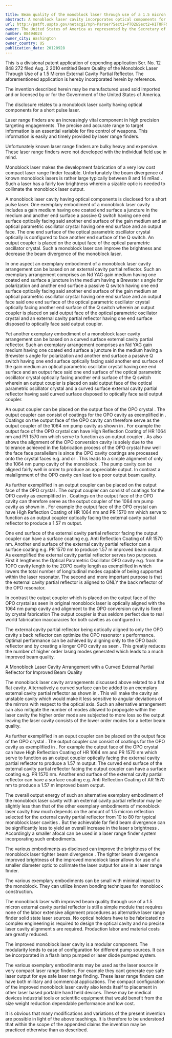 ```yaml
---

title: Beam quality of the monoblock laser through use of a 1.5 micron external cavity partial reflector
abstract: A monoblock laser cavity incorporates optical components for a short-pulse laser. These optical components are ‘locked’ into alignment forming an optical laser cavity for flash lamp or diode laser pumping. The optical laser cavity does not need optical alignment after it is fabricated, increasing the brightness of the monoblock laser.
url: http://patft.uspto.gov/netacgi/nph-Parser?Sect1=PTO2&Sect2=HITOFF&p=1&u=%2Fnetahtml%2FPTO%2Fsearch-adv.htm&r=1&f=G&l=50&d=PALL&S1=08494024&OS=08494024&RS=08494024
owner: The United States of America as represented by the Secretary of the Army
number: 08494024
owner_city: Washington
owner_country: US
publication_date: 20120928
---
```

This is a divisional patent application of copending application Ser. No. 12 848 272 filed Aug. 2 2010 entitled Beam Quality of the Monoblock Laser Through Use of a 1.5 Micron External Cavity Partial Reflector. The aforementioned application is hereby incorporated herein by reference.

The invention described herein may be manufactured used sold imported and or licensed by or for the Government of the United States of America.

The disclosure relates to a monoblock laser cavity having optical components for a short pulse laser.

Laser range finders are an increasingly vital component in high precision targeting engagements. The precise and accurate range to target information is an essential variable for fire control of weapons. This information is easily and timely provided by laser range finders.

Unfortunately known laser range finders are bulky heavy and expensive. These laser range finders were not developed with the individual field use in mind.

Monoblock laser makes the development fabrication of a very low cost compact laser range finder feasible. Unfortunately the beam divergence of known monoblock lasers is rather large typically between 8 and 14 mRad . Such a laser has a fairly low brightness wherein a sizable optic is needed to collimate the monoblock laser output.

A monoblock laser cavity having optical components is disclosed for a short pulse laser. One exemplary embodiment of a monoblock laser cavity includes a gain medium having one coated end surface a juncture in the medium and another end surface a passive Q switch having one end surface optically facing said another end surface of the gain medium and an optical parametric oscillator crystal having one end surface and an output face. The one end surface of the optical parametric oscillator crystal optically is configured to face another end surface of the Q switch. An output coupler is placed on the output face of the optical parametric oscillator crystal. Such a monoblock laser can improve the brightness and decrease the beam divergence of the monoblock laser.

In one aspect an exemplary embodiment of a monoblock laser cavity arrangement can be based on an external cavity partial reflector. Such an exemplary arrangement comprises an Nd YAG gain medium having one coated end surface a juncture in the medium having a Brewster s angle for polarization and another end surface a passive Q switch having one end surface optically facing said another end surface of the gain medium an optical parametric oscillator crystal having one end surface and an output face said one end surface of the optical parametric oscillator crystal optically facing another end surface of the Q switch wherein an output coupler is placed on said output face of the optical parametric oscillator crystal and an external cavity partial reflector having one end surface disposed to optically face said output coupler.

Yet another exemplary embodiment of a monoblock laser cavity arrangement can be based on a curved surface external cavity partial reflector. Such an exemplary arrangement comprises an Nd YAG gain medium having one coated end surface a juncture in the medium having a Brewster s angle for polarization and another end surface a passive Q switch having one end surface optically facing said another end surface of the gain medium an optical parametric oscillator crystal having one end surface and an output face said one end surface of the optical parametric oscillator crystal optically facing another end surface of the Q switch wherein an output coupler is placed on said output face of the optical parametric oscillator crystal and a curved surface external cavity partial reflector having said curved surface disposed to optically face said output coupler.

An ouput coupler can be placed on the output face of the OPO crystal . The output coupler can consist of coatings for the OPO cavity as exemplified in . Coatings on the output face of the OPO cavity can therefore serve as the output coupler of the 1064 nm pump cavity as shown in . For example the output face of the OPO crystal can have High Reflection Coating of HR 1064 nm and PR 1570 nm which serve to function as an output coupler . As also shows the alignment of the OPO conversion cavity is solely due to the tolerance achieved in the fabrication process of the OPO crystal how well the face face parallelism is since the OPO cavity coatings are processed onto the crystal faces e.g. and or . This leads to a simple alignment of only the 1064 nm pump cavity of the monoblock . The pump cavity can be aligned fairly well in order to produce an appreciable output. In contrast a malalignment of the OPO cavity can lead to a poor output beam quality.

As further exemplified in an output coupler can be placed on the output face of the OPO crystal . The output coupler can consist of coatings for the OPO cavity as exemplified in . Coatings on the output face of the OPO cavity can therefore serve as the output coupler of the 1064 nm pump cavity as shown in . For example the output face of the OPO crystal can have High Reflection Coating of HR 1064 nm and PR 1570 nm which serve to function as an output coupler optically facing the external cavity partial reflector to produce a 1.57 m output.

One end surface of the external cavity partial reflector facing the output coupler can have a surface coating e.g. Anti Reflection Coating of AR 1570 nm. Another end surface of the external cavity partial reflector can a surface coating e.g. PR 1570 nm to produce 1.57 m improved beam output. As exemplified the external cavity partial reflector serves two purposes. First it lengthens the Optical Parametric Oscillator OPO cavity e.g. from the 1OPO cavity length to the 2OPO cavity length as exemplified in which lowers the total number of longitudinal modes capable of being supported within the laser resonator. The second and more important purpose is that the external cavity partial reflector is aligned to ONLY the back reflector of the OPO resonator.

In contrast the output coupler which is placed on the output face of the OPO crystal as seen in original monoblock laser is optically aligned with the 1064 nm pump cavity and alignment to the OPO conversion cavity is fixed by crystal fabrication The output coupler is thus seldom perfect due to real world fabrication inaccuracies for both cavities as configured in .

The external cavity partial reflector being optically aligned to only the OPO cavity s back reflector can optimize the OPO resonator s performance. Optimal performance can be achieved by aligning only to the OPO back reflector and by creating a longer OPO cavity as seen . This greatly reduces the number of higher order lasing modes generated which leads to a much improved beam quality.

A Monoblock Laser Cavity Arrangement with a Curved External Partial Reflector for Improved Beam Quality

The monoblock laser cavity arrangements discussed above related to a flat flat cavity. Alternatively a curved surface can be added to an exemplary external cavity partial reflector as shown in . This will make the cavity an unstable cavity which would make it less sensitive to angular deviations of the mirrors with respect to the optical axis. Such an alternative arrangement can also mitigate the number of modes allowed to propogate within the laser cavity the higher order mode are subjected to more loss so the output leaving the laser cavity consists of the lower order modes for a better beam quality.

As further exemplified in an ouput coupler can be placed on the output face of the OPO crystal . The output coupler can consist of coatings for the OPO cavity as exemplified in . For example the output face of the OPO crystal can have High Reflection Coating of HR 1064 nm and PR 1570 nm which serve to function as an output coupler optically facing the external cavity partial reflector to produce a 1.57 m output. The curved end surface of the external cavity partial reflector facing the output coupler can have a surface coating e.g. PR 1570 nm. Another end surface of the external cavity partial reflector can have a surface coating e.g. Anti Reflection Coating of AR 1570 nm to produce a 1.57 m improved beam output.

The overall output energy of such an alternative exemplary embodiment of the monoblock laser cavity with an external cavity partial reflector may be slightly less than that of the other exemplary embodiments of monoblock laser cavity how much depends on the amount of 1.5 micron reflection selected for the external cavity partial reflector from 10 to 80 for typical monoblock laser cavities . But the achievable far field beam divergence can be significantly less to yield an overall increase in the laser s brightness . Accordingly a smaller afocal can be used in a laser range finder system incorporating such embodiments.

The various embodiments as disclosed can improve the brightness of the monoblock laser tighter beam divergence . The tighter beam divergence improved brightness of the improved monoblock laser allows for use of a smaller diameter optic to collimate the laser output for use in a laser range finder.

The various exemplary embodiments can be small with minimal impact to the monoblock. They can utilize known bonding techniques for monoblock construction.

The monoblock laser with improved beam quality through use of a 1.5 micron external cavity partial reflector is still a simple module that requires none of the labor extensive alignment procedures as alternative laser range finder solid state laser sources. No optical holders have to be fabricated no complex engineering is required to design the optical cavity and no precise laser cavity alignment s are required. Production labor and material costs are greatly reduced.

The improved monoblock laser cavity is a modular component. The modularity lends to ease of configuration for different pump sources. It can be incorporated in a flash lamp pumped or laser diode pumped system.

The various exemplary embodiments may be used as the laser source in very compact laser range finders. For example they cant generate eye safe laser output for eye safe laser range finding. These laser range finders can have both military and commercial applications. The compact configuration of the improved monoblock laser cavity also lends itself to placement in other laser based portable hand held devices. These may be medical devices industrial tools or scientific equipment that would benefit from the size weight reduction dependable performance and low cost.

It is obvious that many modifications and variations of the present invention are possible in light of the above teachings. It is therefore to be understood that within the scope of the appended claims the invention may be practiced otherwise than as described.

